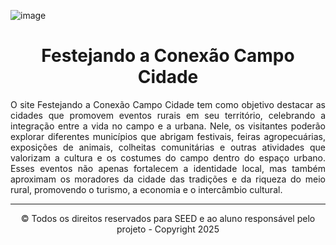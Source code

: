 ![image](https://github.com/user-attachments/assets/c9c27f2b-560d-4f0a-90d4-313ff4dbec7a)
<h1 align="center">Festejando a Conexão Campo Cidade</h1>

<p align="justify">O site Festejando a Conexão Campo Cidade tem como objetivo destacar as cidades que promovem eventos rurais em seu território, celebrando a integração entre a vida no campo e a urbana. Nele, os visitantes poderão explorar diferentes municípios que abrigam festivais, feiras agropecuárias, exposições de animais, colheitas comunitárias e outras atividades que valorizam a cultura e os costumes do campo dentro do espaço urbano. Esses eventos não apenas fortalecem a identidade local, mas também aproximam os moradores da cidade das tradições e da riqueza do meio rural, promovendo o turismo, a economia e o intercâmbio cultural.</p>


























<hr>
<p align="center" >&copy; Todos os direitos reservados para SEED e ao aluno responsável pelo projeto - Copyright 2025 </p>
